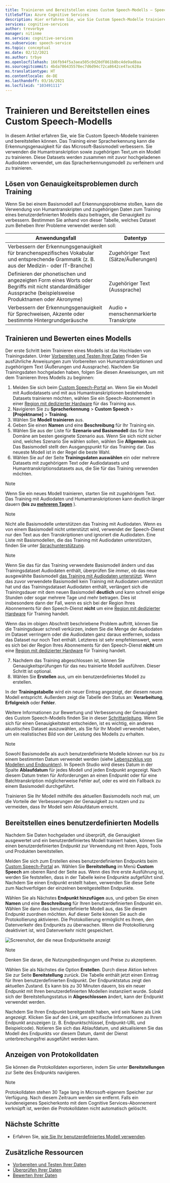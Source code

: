 ```yaml
---
title: Trainieren und Bereitstellen eines Custom Speech-Modells – Speech-Dienst
titleSuffix: Azure Cognitive Services
description: Hier erfahren Sie, wie Sie Custom Speech-Modelle trainieren und bereitstellen können. Das Training einer Spracherkennung kann die Erkennungsgenauigkeit sowohl für das Microsoft-Basismodell als auch für ein benutzerdefiniertes Modell verbessern.
services: cognitive-services
author: trevorbye
manager: nitinme
ms.service: cognitive-services
ms.subservice: speech-service
ms.topic: conceptual
ms.date: 02/12/2021
ms.author: trbye
ms.openlocfilehash: 166fb94f5a3aea505c0d20df861b8bc4de9ad8aa
ms.sourcegitcommit: 4bda786435578ec7d6d94c72ca8642ce47ac628a
ms.translationtype: HT
ms.contentlocale: de-DE
ms.lasthandoff: 03/16/2021
ms.locfileid: "103491111"
---
```

# <a name="train-and-deploy-a-custom-speech-model"></a>Trainieren und Bereitstellen eines Custom Speech-Modells

In diesem Artikel erfahren Sie, wie Sie Custom Speech-Modelle trainieren und bereitstellen können. Das Training einer Spracherkennung kann die Erkennungsgenauigkeit für das Microsoft-Basismodell verbessern. Sie verwenden die Humantranskription sowie zugehörigen Text,um ein Modell zu trainieren. Diese Datasets werden zusammen mit zuvor hochgeladenen Audiodaten verwendet, um das Spracherkennungsmodell zu verfeinern und zu trainieren.

## <a name="use-training-to-resolve-accuracy-problems"></a>Lösen von Genauigkeitsproblemen durch Training

Wenn Sie bei einem Basismodell auf Erkennungsprobleme stoßen, kann die Verwendung von Humantranskripten und zugehörigen Daten zum Training eines benutzerdefinierten Modells dazu beitragen, die Genauigkeit zu verbessern. Bestimmen Sie anhand von dieser Tabelle, welches Dataset zum Beheben Ihrer Probleme verwendet werden soll:

| Anwendungsfall | Datentyp |
| -------- | --------- |
| Verbessern der Erkennungsgenauigkeit für branchenspezifisches Vokabular und entsprechende Grammatik (z. B. aus der Medizin- oder IT-Branche) | Zugehöriger Text (Sätze/Äußerungen) |
| Definieren der phonetischen und angezeigten Form eines Worts oder Begriffs mit nicht standardmäßiger Aussprache (beispielsweise Produktnamen oder Akronyme) | Zugehöriger Text (Aussprache) |
| Verbessern der Erkennungsgenauigkeit für Sprechweisen, Akzente oder bestimmte Hintergrundgeräusche | Audio + menschenmarkierte Transkripte |

## <a name="train-and-evaluate-a-model"></a>Trainieren und Bewerten eines Modells

Der erste Schritt beim Trainieren eines Modells ist das Hochladen von Trainingsdaten. Unter [Vorbereiten und Testen Ihrer Daten](./how-to-custom-speech-test-and-train.md) finden Sie ausführliche Anweisungen zum Vorbereiten von Humantranskriptionen und zugehörigem Text (Äußerungen und Aussprache). Nachdem Sie Trainingsdaten hochgeladen haben, folgen Sie diesen Anweisungen, um mit dem Trainieren Ihres Modells zu beginnen:

1. Melden Sie sich beim [Custom Speech-Portal](https://speech.microsoft.com/customspeech) an. Wenn Sie ein Modell mit Audiodatasets und mit aus Humantranskriptionen bestehenden Datasets trainieren möchten, wählen Sie ein Speech-Abonnement in einer [Region mit dedizierter Hardware](custom-speech-overview.md#set-up-your-azure-account) für das Training aus.
2. Navigieren Sie zu **Spracherkennung** > **Custom Speech** >  **[Projektname]**  > **Training**.
3. Wählen Sie **Modell trainieren** aus.
4. Geben Sie einen **Namen** und eine **Beschreibung** für Ihr Training ein.
5. Wählen Sie aus der Liste für **Szenario und Basismodell** das für Ihre Domäne am besten geeignete Szenario aus. Wenn Sie sich nicht sicher sind, welches Szenario Sie wählen sollen, wählen Sie **Allgemein** aus. Das Basismodell stellt den Ausgangspunkt für das Training dar. Das neueste Modell ist in der Regel die beste Wahl.
6. Wählen Sie auf der Seite **Trainingsdaten auswählen** ein oder mehrere Datasets mit zugehörigem Text oder Audiodatasets und Humantranskriptionsdatasets aus, die Sie für das Training verwenden möchten.

> [!NOTE]
> Wenn Sie ein neues Modell trainieren, starten Sie mit zugehörigem Text. Das Training mit Audiodaten und Humantranskriptionen kann deutlich länger dauern **(bis zu [mehreren Tagen](how-to-custom-speech-evaluate-data.md#add-audio-with-human-labeled-transcripts)** ).

> [!NOTE]
> Nicht alle Basismodelle unterstützen das Training mit Audiodaten. Wenn es von einem Basismodell nicht unterstützt wird, verwendet der Speech-Dienst nur den Text aus den Transkriptionen und ignoriert die Audiodaten. Eine Liste mit Basismodellen, die das Training mit Audiodaten unterstützen, finden Sie unter [Sprachunterstützung](language-support.md#speech-to-text).

> [!NOTE]
> Wenn Sie das für das Training verwendete Basismodell ändern und das Trainingsdataset Audiodaten enthält, überprüfen Sie *immer*, ob das neue ausgewählte Basismodell [das Training mit Audiodaten unterstützt](language-support.md#speech-to-text). Wenn das zuvor verwendete Basismodell kein Training mit Audiodaten unterstützt hat und das Trainingsdataset Audiodaten enthält, verlängert sich die Trainingsdauer mit dem neuen Basismodell **deutlich** und kann schnell einige Stunden oder sogar mehrere Tage und mehr betragen. Dies ist insbesondere dann der Fall, wenn es sich bei der Region Ihres Abonnements für den Speech-Dienst **nicht** um eine [Region mit dedizierter Hardware](custom-speech-overview.md#set-up-your-azure-account) für Training handelt.
>
> Wenn das im obigen Abschnitt beschriebene Problem auftritt, können Sie die Trainingsdauer schnell verkürzen, indem Sie die Menge der Audiodaten im Dataset verringern oder die Audiodaten ganz daraus entfernen, sodass das Dataset nur noch Text enthält. Letzteres ist sehr empfehlenswert, wenn es sich bei der Region Ihres Abonnements für den Speech-Dienst **nicht** um eine [Region mit dedizierter Hardware](custom-speech-overview.md#set-up-your-azure-account) für Training handelt.

7. Nachdem das Training abgeschlossen ist, können Sie Genauigkeitsprüfungen für das neu trainierte Modell ausführen. Dieser Schritt ist optional.
8. Wählen Sie **Erstellen** aus, um ein benutzerdefiniertes Modell zu erstellen.

In der **Trainingstabelle** wird ein neuer Eintrag angezeigt, der diesem neuen Modell entspricht. Außerdem zeigt die Tabelle den Status an: **Verarbeitung**, **Erfolgreich** oder **Fehler**.

Weitere Informationen zur Bewertung und Verbesserung der Genauigkeit des Custom Speech-Modells finden Sie in dieser [Schrittanleitung](how-to-custom-speech-evaluate-data.md). Wenn Sie sich für einen Genauigkeitstest entscheiden, ist es wichtig, ein anderes akustisches Dataset auszuwählen, als Sie für Ihr Modell verwendet haben, um ein realistisches Bild von der Leistung des Modells zu erhalten.

> [!NOTE]
> Sowohl Basismodelle als auch benutzerdefinierte Modelle können nur bis zu einem bestimmten Datum verwendet werden (siehe [Lebenszyklus von Modellen und Endpunkten](./how-to-custom-speech-model-and-endpoint-lifecycle.md)). In Speech Studio wird dieses Datum in der Spalte **Ablaufdatum** für jedes Modell und jeden Endpunkt angezeigt. Nach diesem Datum treten für Anforderungen an einen Endpunkt oder für eine Batchtranskription möglicherweise Fehler auf, oder es wird ein Fallback zu einem Basismodell durchgeführt.
>
> Trainieren Sie Ihr Modell mithilfe des aktuellen Basismodells noch mal, um die Vorteile der Verbesserungen der Genauigkeit zu nutzen und zu vermeiden, dass Ihr Modell sein Ablaufdatum erreicht.

## <a name="deploy-a-custom-model"></a>Bereitstellen eines benutzerdefinierten Modells

Nachdem Sie Daten hochgeladen und überprüft, die Genauigkeit ausgewertet und ein benutzerdefiniertes Modell trainiert haben, können Sie einen benutzerdefinierten Endpunkt zur Verwendung mit Ihren Apps, Tools und Produkten bereitstellen. 

Melden Sie sich zum Erstellen eines benutzerdefinierten Endpunkts beim [Custom Speech-Portal](https://speech.microsoft.com/customspeech) an. Wählen Sie **Bereitstellung** im Menü **Custom Speech** am oberen Rand der Seite aus. Wenn dies Ihre erste Ausführung ist, werden Sie feststellen, dass in der Tabelle keine Endpunkte aufgeführt sind. Nachdem Sie einen Endpunkt erstellt haben, verwenden Sie diese Seite zum Nachverfolgen der einzelnen bereitgestellten Endpunkte.

Wählen Sie als Nächstes **Endpunkt hinzufügen** aus, und geben Sie einen **Namen** und eine **Beschreibung** für Ihren benutzerdefinierten Endpunkt ein. Wählen Sie dann das benutzerdefinierte Modell aus, das Sie diesem Endpunkt zuordnen möchten.  Auf dieser Seite können Sie auch die Protokollierung aktivieren. Die Protokollierung ermöglicht es Ihnen, den Datenverkehr des Endpunkts zu überwachen. Wenn die Protokollierung deaktiviert ist, wird Datenverkehr nicht gespeichert.

![Screenshot, der die neue Endpunktseite anzeigt](./media/custom-speech/custom-speech-deploy-model.png)

> [!NOTE]
> Denken Sie daran, die Nutzungsbedingungen und Preise zu akzeptieren.

Wählen Sie als Nächstes die Option **Erstellen**. Durch diese Aktion kehren Sie zur Seite **Bereitstellung** zurück. Die Tabelle enthält jetzt einen Eintrag für Ihren benutzerdefinierten Endpunkt. Der Endpunktstatus zeigt den aktuellen Zustand. Es kann bis zu 30 Minuten dauern, bis ein neuer Endpunkt mit Ihren benutzerdefinierten Modellen instanziiert wurde. Sobald sich der Bereitstellungsstatus in **Abgeschlossen** ändert, kann der Endpunkt verwendet werden.

Nachdem Sie Ihren Endpunkt bereitgestellt haben, wird sein Name als Link angezeigt. Klicken Sie auf den Link, um spezifische Informationen zu Ihrem Endpunkt anzuzeigen (z. B. Endpunktschlüssel, Endpunkt-URL und Beispielcode). Notieren Sie sich das Ablaufdatum, und aktualisieren Sie das Modell des Endpunkts vor diesem Datum, damit der Dienst unterbrechungsfrei ausgeführt werden kann.

## <a name="view-logging-data"></a>Anzeigen von Protokolldaten

Sie können die Protokolldaten exportieren, indem Sie unter **Bereitstellungen** zur Seite des Endpunkts navigieren.
> [!NOTE]
>Protokolldaten stehen 30 Tage lang in Microsoft-eigenem Speicher zur Verfügung. Nach diesem Zeitraum werden sie entfernt. Falls ein kundeneigenes Speicherkonto mit dem Cognitive Services-Abonnement verknüpft ist, werden die Protokolldaten nicht automatisch gelöscht.

## <a name="next-steps"></a>Nächste Schritte

* Erfahren Sie, [wie Sie Ihr benutzerdefiniertes Modell verwenden](how-to-specify-source-language.md).

## <a name="additional-resources"></a>Zusätzliche Ressourcen

- [Vorbereiten und Testen Ihrer Daten](./how-to-custom-speech-test-and-train.md)
- [Überprüfen Ihrer Daten](how-to-custom-speech-inspect-data.md)
- [Bewerten Ihrer Daten](how-to-custom-speech-evaluate-data.md)

